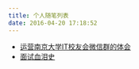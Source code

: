 ```yaml
---
title: 个人随笔列表
date: 2016-04-20 17:18:52
---
```


- [运营南京大学IT校友会微信群的体会](/2012/04/20/article-list/as-a-pm/)
- [面试血泪史](http://localhost:4000/2012/04/20/article-list/as-a-fe/)

